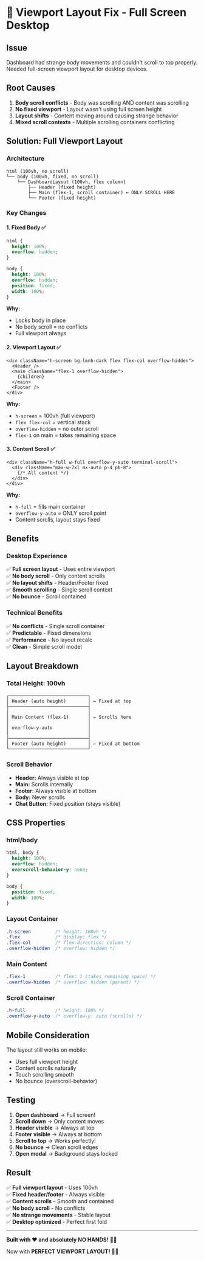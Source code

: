 # 🎯 Viewport Layout Fix - Full Screen Desktop

## Issue
Dashboard had strange body movements and couldn't scroll to top properly. Needed full-screen viewport layout for desktop devices.

## Root Causes

1. **Body scroll conflicts** - Body was scrolling AND content was scrolling
2. **No fixed viewport** - Layout wasn't using full screen height
3. **Layout shifts** - Content moving around causing strange behavior
4. **Mixed scroll contexts** - Multiple scrolling containers conflicting

## Solution: Full Viewport Layout

### Architecture
```
html (100vh, no scroll)
└── body (100vh, fixed, no scroll)
    └── DashboardLayout (100vh, flex column)
        ├── Header (fixed height)
        ├── Main (flex-1, scroll container) ← ONLY SCROLL HERE
        └── Footer (fixed height)
```

### Key Changes

#### 1. **Fixed Body** ✅
```css
html {
  height: 100%;
  overflow: hidden;
}

body {
  height: 100%;
  overflow: hidden;
  position: fixed;
  width: 100%;
}
```

**Why:**
- Locks body in place
- No body scroll = no conflicts
- Full viewport always

#### 2. **Viewport Layout** ✅
```tsx
<div className="h-screen bg-lmnh-dark flex flex-col overflow-hidden">
  <Header />
  <main className="flex-1 overflow-hidden">
    {children}
  </main>
  <Footer />
</div>
```

**Why:**
- `h-screen` = 100vh (full viewport)
- `flex flex-col` = vertical stack
- `overflow-hidden` = no outer scroll
- `flex-1` on main = takes remaining space

#### 3. **Content Scroll** ✅
```tsx
<div className="h-full w-full overflow-y-auto terminal-scroll">
  <div className="max-w-7xl mx-auto p-4 pb-8">
    {/* All content */}
  </div>
</div>
```

**Why:**
- `h-full` = fills main container
- `overflow-y-auto` = ONLY scroll point
- Content scrolls, layout stays fixed

## Benefits

### Desktop Experience
✅ **Full screen layout** - Uses entire viewport  
✅ **No body scroll** - Only content scrolls  
✅ **No layout shifts** - Header/Footer fixed  
✅ **Smooth scrolling** - Single scroll context  
✅ **No bounce** - Scroll contained  

### Technical Benefits
✅ **No conflicts** - Single scroll container  
✅ **Predictable** - Fixed dimensions  
✅ **Performance** - No layout recalc  
✅ **Clean** - Simple scroll model  

## Layout Breakdown

### Total Height: 100vh
```
┌─────────────────────────────┐
│ Header (auto height)        │ ← Fixed at top
├─────────────────────────────┤
│                             │
│ Main Content (flex-1)       │ ← Scrolls here
│                             │
│ overflow-y-auto             │
│                             │
├─────────────────────────────┤
│ Footer (auto height)        │ ← Fixed at bottom
└─────────────────────────────┘
```

### Scroll Behavior
- **Header:** Always visible at top
- **Main:** Scrolls internally
- **Footer:** Always visible at bottom
- **Body:** Never scrolls
- **Chat Button:** Fixed position (stays visible)

## CSS Properties

### html/body
```css
html, body {
  height: 100%;
  overflow: hidden;
  overscroll-behavior-y: none;
}

body {
  position: fixed;
  width: 100%;
}
```

### Layout Container
```css
.h-screen         /* height: 100vh */
.flex             /* display: flex */
.flex-col         /* flex-direction: column */
.overflow-hidden  /* overflow: hidden */
```

### Main Content
```css
.flex-1           /* flex: 1 (takes remaining space) */
.overflow-hidden  /* overflow: hidden (parent) */
```

### Scroll Container
```css
.h-full           /* height: 100% */
.overflow-y-auto  /* overflow-y: auto (scrolls) */
```

## Mobile Consideration

The layout still works on mobile:
- Uses full viewport height
- Content scrolls naturally
- Touch scrolling smooth
- No bounce (overscroll-behavior)

## Testing

1. **Open dashboard** → Full screen!
2. **Scroll down** → Only content moves
3. **Header visible** → Always at top
4. **Footer visible** → Always at bottom
5. **Scroll to top** → Works perfectly!
6. **No bounce** → Clean scroll edges
7. **Open modal** → Background stays locked

## Result

✅ **Full viewport layout** - Uses 100vh  
✅ **Fixed header/footer** - Always visible  
✅ **Content scrolls** - Smooth and contained  
✅ **No body scroll** - No conflicts  
✅ **No strange movements** - Stable layout  
✅ **Desktop optimized** - Perfect first fold  

---

**Built with ❤️ and absolutely NO HANDS!** 🚴‍♂️

Now with **PERFECT VIEWPORT LAYOUT!** 📐✨

